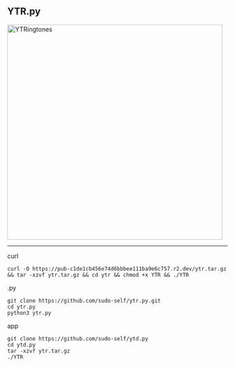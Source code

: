 ## YTR.py
<img width="492" alt="YTRingtones" src="https://github.com/user-attachments/assets/dd79c7df-c64e-4bbd-829e-2aa787ef9fec"><hr>

curl

```
curl -O https://pub-c1de1cb456e74d6bbbee111ba9e6c757.r2.dev/ytr.tar.gz && tar -xzvf ytr.tar.gz && cd ytr && chmod +x YTR && ./YTR
```

.py

```
git clone https://github.com/sudo-self/ytr.py.git
cd ytr.py
python3 ytr.py
```

app

```
git clone https://github.com/sudo-self/ytd.py
cd ytd.py
tar -xzvf ytr.tar.gz
./YTR
```


